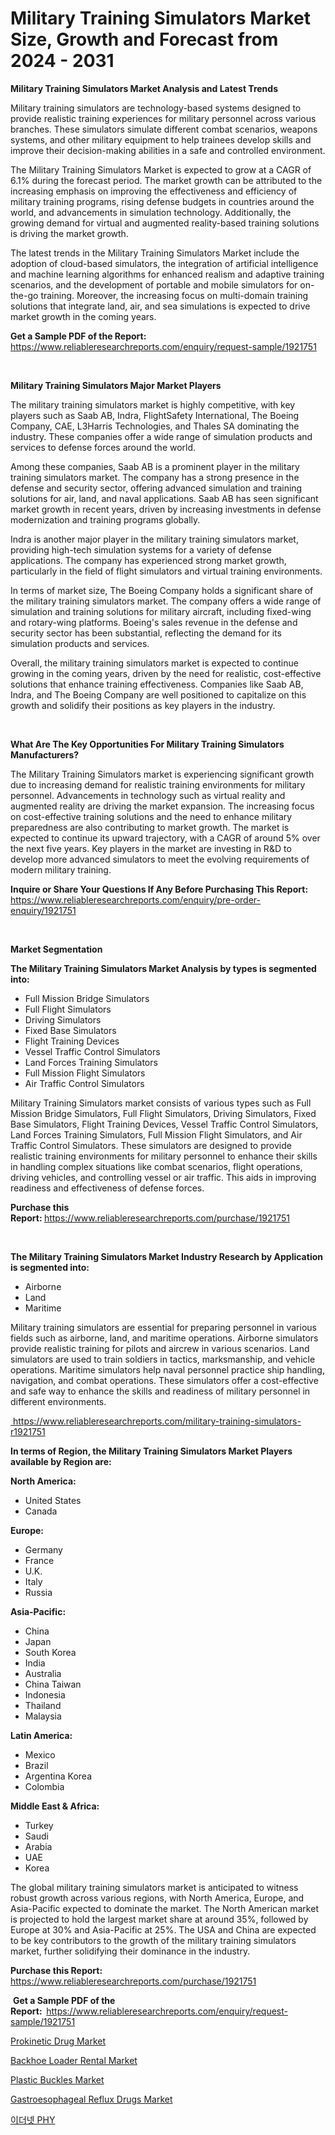 <p><h1>Military Training Simulators Market Size, Growth and Forecast from 2024 - 2031</h1></p><p><strong>Military Training Simulators Market Analysis and Latest Trends</strong></p>
<p><p>Military training simulators are technology-based systems designed to provide realistic training experiences for military personnel across various branches. These simulators simulate different combat scenarios, weapons systems, and other military equipment to help trainees develop skills and improve their decision-making abilities in a safe and controlled environment.</p><p>The Military Training Simulators Market is expected to grow at a CAGR of 6.1% during the forecast period. The market growth can be attributed to the increasing emphasis on improving the effectiveness and efficiency of military training programs, rising defense budgets in countries around the world, and advancements in simulation technology. Additionally, the growing demand for virtual and augmented reality-based training solutions is driving the market growth.</p><p>The latest trends in the Military Training Simulators Market include the adoption of cloud-based simulators, the integration of artificial intelligence and machine learning algorithms for enhanced realism and adaptive training scenarios, and the development of portable and mobile simulators for on-the-go training. Moreover, the increasing focus on multi-domain training solutions that integrate land, air, and sea simulations is expected to drive market growth in the coming years.</p></p>
<p><strong>Get a Sample PDF of the Report:&nbsp;</strong> <a href="https://www.reliableresearchreports.com/enquiry/request-sample/1921751">https://www.reliableresearchreports.com/enquiry/request-sample/1921751</a></p>
<p>&nbsp;</p>
<p><strong>Military Training Simulators Major Market Players</strong></p>
<p><p>The military training simulators market is highly competitive, with key players such as Saab AB, Indra, FlightSafety International, The Boeing Company, CAE, L3Harris Technologies, and Thales SA dominating the industry. These companies offer a wide range of simulation products and services to defense forces around the world.</p><p>Among these companies, Saab AB is a prominent player in the military training simulators market. The company has a strong presence in the defense and security sector, offering advanced simulation and training solutions for air, land, and naval applications. Saab AB has seen significant market growth in recent years, driven by increasing investments in defense modernization and training programs globally.</p><p>Indra is another major player in the military training simulators market, providing high-tech simulation systems for a variety of defense applications. The company has experienced strong market growth, particularly in the field of flight simulators and virtual training environments.</p><p>In terms of market size, The Boeing Company holds a significant share of the military training simulators market. The company offers a wide range of simulation and training solutions for military aircraft, including fixed-wing and rotary-wing platforms. Boeing's sales revenue in the defense and security sector has been substantial, reflecting the demand for its simulation products and services.</p><p>Overall, the military training simulators market is expected to continue growing in the coming years, driven by the need for realistic, cost-effective solutions that enhance training effectiveness. Companies like Saab AB, Indra, and The Boeing Company are well positioned to capitalize on this growth and solidify their positions as key players in the industry.</p></p>
<p>&nbsp;</p>
<p><strong>What Are The Key Opportunities For Military Training Simulators Manufacturers?</strong></p>
<p><p>The Military Training Simulators market is experiencing significant growth due to increasing demand for realistic training environments for military personnel. Advancements in technology such as virtual reality and augmented reality are driving the market expansion. The increasing focus on cost-effective training solutions and the need to enhance military preparedness are also contributing to market growth. The market is expected to continue its upward trajectory, with a CAGR of around 5% over the next five years. Key players in the market are investing in R&D to develop more advanced simulators to meet the evolving requirements of modern military training.</p></p>
<p><strong>Inquire or Share Your Questions If Any Before Purchasing This Report:</strong> <a href="https://www.reliableresearchreports.com/enquiry/pre-order-enquiry/1921751">https://www.reliableresearchreports.com/enquiry/pre-order-enquiry/1921751</a></p>
<p>&nbsp;</p>
<p><strong>Market Segmentation</strong></p>
<p><strong>The Military Training Simulators Market Analysis by types is segmented into:</strong></p>
<p><ul><li>Full Mission Bridge Simulators</li><li>Full Flight Simulators</li><li>Driving Simulators</li><li>Fixed Base Simulators</li><li>Flight Training Devices</li><li>Vessel Traffic Control Simulators</li><li>Land Forces Training Simulators</li><li>Full Mission Flight Simulators</li><li>Air Traffic Control Simulators</li></ul></p>
<p><p>Military Training Simulators market consists of various types such as Full Mission Bridge Simulators, Full Flight Simulators, Driving Simulators, Fixed Base Simulators, Flight Training Devices, Vessel Traffic Control Simulators, Land Forces Training Simulators, Full Mission Flight Simulators, and Air Traffic Control Simulators. These simulators are designed to provide realistic training environments for military personnel to enhance their skills in handling complex situations like combat scenarios, flight operations, driving vehicles, and controlling vessel or air traffic. This aids in improving readiness and effectiveness of defense forces.</p></p>
<p><strong>Purchase this Report:&nbsp;</strong><a href="https://www.reliableresearchreports.com/purchase/1921751">https://www.reliableresearchreports.com/purchase/1921751</a></p>
<p>&nbsp;</p>
<p><strong>The Military Training Simulators Market Industry Research by Application is segmented into:</strong></p>
<p><ul><li>Airborne</li><li>Land</li><li>Maritime</li></ul></p>
<p><p>Military training simulators are essential for preparing personnel in various fields such as airborne, land, and maritime operations. Airborne simulators provide realistic training for pilots and aircrew in various scenarios. Land simulators are used to train soldiers in tactics, marksmanship, and vehicle operations. Maritime simulators help naval personnel practice ship handling, navigation, and combat operations. These simulators offer a cost-effective and safe way to enhance the skills and readiness of military personnel in different environments.</p></p>
<p><a href="https://www.reliableresearchreports.com/military-training-simulators-r1921751">&nbsp;https://www.reliableresearchreports.com/military-training-simulators-r1921751</a></p>
<p><strong>In terms of Region, the Military Training Simulators Market Players available by Region are:</strong></p>
<p>
    <p> <strong> North America: </strong>
        <ul>
            <li>United States</li>
            <li>Canada</li>
        </ul>
        </p> 
    <p> <strong> Europe: </strong>
        <ul>
            <li>Germany</li>
            <li>France</li>
            <li>U.K.</li>
            <li>Italy</li>
            <li>Russia</li>
        </ul>
        </p> 
    <p> <strong> Asia-Pacific: </strong>
        <ul>
            <li>China</li>
            <li>Japan</li>
            <li>South Korea</li>
            <li>India</li>
            <li>Australia</li>
            <li>China Taiwan</li>
            <li>Indonesia</li>
            <li>Thailand</li>
            <li>Malaysia</li>
        </ul>
        </p> 
    <p> <strong> Latin America: </strong>
        <ul>
            <li>Mexico</li>
            <li>Brazil</li>
            <li>Argentina Korea</li>
            <li>Colombia</li>
        </ul>
        </p> 
    <p> <strong> Middle East & Africa: </strong>
        <ul>
            <li>Turkey</li>
            <li>Saudi</li>
            <li>Arabia</li>
            <li>UAE</li>
            <li>Korea</li>
        </ul>
    </p>
    </p>
<p><p>The global military training simulators market is anticipated to witness robust growth across various regions, with North America, Europe, and Asia-Pacific expected to dominate the market. The North American market is projected to hold the largest market share at around 35%, followed by Europe at 30% and Asia-Pacific at 25%. The USA and China are expected to be key contributors to the growth of the military training simulators market, further solidifying their dominance in the industry.</p></p>
<p><strong>Purchase this Report: </strong><a href="https://www.reliableresearchreports.com/purchase/1921751">https://www.reliableresearchreports.com/purchase/1921751</a></p>
<p>&nbsp;<strong>Get a Sample PDF of the Report:&nbsp;&nbsp;</strong><a href="https://www.reliableresearchreports.com/enquiry/request-sample/1921751">https://www.reliableresearchreports.com/enquiry/request-sample/1921751</a></p>
<p><strong></strong></p>
<p><p><a href="https://www.linkedin.com/pulse/prokinetic-drug-market-outlook-industry-overview-forecast-2024-7uzzf?trackingId=t0%2F8DOP2UPtyOgd43Sm6bQ%3D%3D">Prokinetic Drug Market</a></p><p><a href="https://github.com/RickHolmes3/Market-Research-Report-List-4/blob/main/backhoe-loader-rental-market.md">Backhoe Loader Rental Market</a></p><p><a href="https://issuu.com/reportprime-2/docs/plastic-buckles-market-size-2030.pptx">Plastic Buckles Market</a></p><p><a href="https://www.linkedin.com/pulse/gastroesophageal-reflux-drugs-market-size-outlook-forecast-2024-uitsf?trackingId=AwqQmwwKq035EtxrTZ9eHg%3D%3D">Gastroesophageal Reflux Drugs Market</a></p><p><a href="https://medium.com/@domingowolf2022/%EC%9D%B4%EB%8D%94%EB%84%B7-phys-%EC%8B%9C%EC%9E%A5-%EB%B6%84%EC%84%9D-%EB%B0%8F-2024%EB%85%84%EB%B6%80%ED%84%B0-2031%EB%85%84%EA%B9%8C%EC%A7%80%EC%9D%98-%ED%81%AC%EA%B8%B0-%EC%98%88%EC%B8%A1-8f9d0754b173">이더넷 PHY</a></p></p>